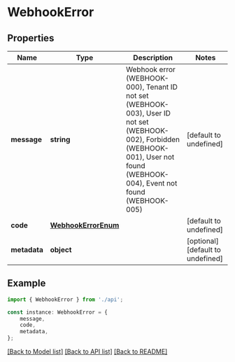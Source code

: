 # WebhookError


## Properties

Name | Type | Description | Notes
------------ | ------------- | ------------- | -------------
**message** | **string** | Webhook error (WEBHOOK-000), Tenant ID not set (WEBHOOK-003), User ID not set (WEBHOOK-002), Forbidden (WEBHOOK-001), User not found (WEBHOOK-004), Event not found (WEBHOOK-005) | [default to undefined]
**code** | [**WebhookErrorEnum**](WebhookErrorEnum.md) |  | [default to undefined]
**metadata** | **object** |  | [optional] [default to undefined]

## Example

```typescript
import { WebhookError } from './api';

const instance: WebhookError = {
    message,
    code,
    metadata,
};
```

[[Back to Model list]](../README.md#documentation-for-models) [[Back to API list]](../README.md#documentation-for-api-endpoints) [[Back to README]](../README.md)

